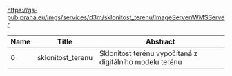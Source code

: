https://gs-pub.praha.eu/imgs/services/d3m/sklonitost_terenu/ImageServer/WMSServer

|Name|Title|Abstract|
|--|--|--|
|0|sklonitost_terenu|Sklonitost terénu vypočítaná z digitálního modelu terénu|
